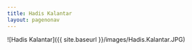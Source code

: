 ```yaml
---
title: Hadis Kalantar
layout: pagenonav
---
```

![Hadis Kalantar]({{ site.baseurl }}/images/Hadis.Kalantar.JPG)

 

